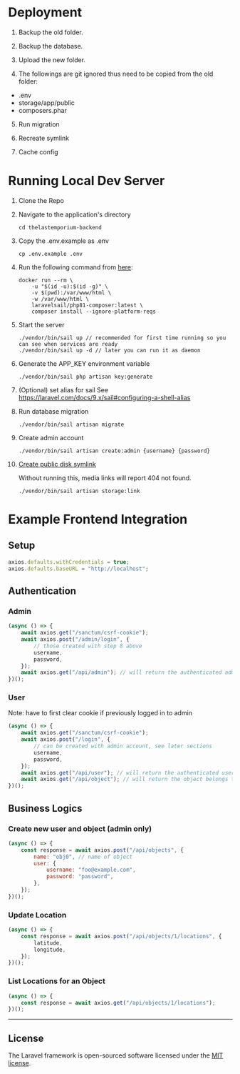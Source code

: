# Deployment

1. Backup the old folder.

2. Backup the database.

3. Upload the new folder.

4. The followings are git ignored thus need to be copied from the old folder:

-   .env
-   storage/app/public
-   composers.phar

5. Run migration

6. Recreate symlink

7. Cache config

# Running Local Dev Server

1. Clone the Repo

2. Navigate to the application's directory

    ```
    cd thelastemporium-backend
    ```

3. Copy the .env.example as .env

    ```
    cp .env.example .env
    ```

4. Run the following command from [here](https://laravel.com/docs/9.x/sail#installing-composer-dependencies-for-existing-projects):

    ```
    docker run --rm \
        -u "$(id -u):$(id -g)" \
        -v $(pwd):/var/www/html \
        -w /var/www/html \
        laravelsail/php81-composer:latest \
        composer install --ignore-platform-reqs
    ```

5. Start the server

    ```
    ./vendor/bin/sail up // recommended for first time running so you can see when services are ready
    ./vendor/bin/sail up -d // later you can run it as daemon
    ```

6. Generate the APP_KEY environment variable

    ```
    ./vendor/bin/sail php artisan key:generate
    ```

7. (Optional) set alias for sail
   See https://laravel.com/docs/9.x/sail#configuring-a-shell-alias

8. Run database migration
    ```
    ./vendor/bin/sail artisan migrate
    ```
9. Create admin account

    ```
    ./vendor/bin/sail artisan create:admin {username} {password}
    ```

10. [Create public disk symlink](https://laravel.com/docs/9.x/filesystem#the-public-disk)

    Without running this, media links will report 404 not found.

    ```
    ./vendor/bin/sail artisan storage:link
    ```

# Example Frontend Integration

## Setup

```js
axios.defaults.withCredentials = true;
axios.defaults.baseURL = "http://localhost";
```

## Authentication

### Admin

```js
(async () => {
    await axios.get("/sanctum/csrf-cookie");
    await axios.post("/admin/login", {
        // those created with step 8 above
        username,
        password,
    });
    await axios.get("/api/admin"); // will return the authenticated admin if previous steps done correctly
})();
```

### User

Note: have to first clear cookie if previously logged in to admin

```js
(async () => {
    await axios.get("/sanctum/csrf-cookie");
    await axios.post("/login", {
        // can be created with admin account, see later sections
        username,
        password,
    });
    await axios.get("/api/user"); // will return the authenticated user if previous steps done correctly
    await axios.get("/api/object"); // will return the object belongs to the user if previous steps done correctly
})();
```

## Business Logics

### Create new user and object (admin only)

```js
(async () => {
    const response = await axios.post("/api/objects", {
        name: "obj0", // name of object
        user: {
            username: "foo@example.com",
            password: "password",
        },
    });
})();
```

### Update Location

```js
(async () => {
    const response = await axios.post("/api/objects/1/locations", {
        latitude,
        longitude,
    });
})();
```

### List Locations for an Object

```js
(async () => {
    const response = await axios.get("/api/objects/1/locations");
})();
```

---

## License

The Laravel framework is open-sourced software licensed under the [MIT license](https://opensource.org/licenses/MIT).
